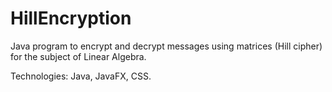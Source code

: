 # HillEncryption
Java program to encrypt and decrypt messages using matrices (Hill cipher) for the subject of Linear Algebra.

Technologies: Java, JavaFX, CSS. 
